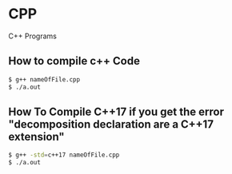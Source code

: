 # CPP
C++ Programs


## How to compile c++ Code
```bash
$ g++ nameOfFile.cpp
$ ./a.out
```

## How To Compile C++17 if you get the error "decomposition declaration are a C++17 extension"
```bash
$ g++ -std=c++17 nameOfFile.cpp
$ ./a.out
```
